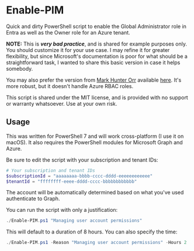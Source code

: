 # Enable-PIM

Quick and dirty PowerShell script to enable the Global Administrator role in Entra as well as the Owner role for an Azure tenant.

**NOTE:** This is _**very bad practice**_, and is shared for example purposes only. You should customize it for your use case. I may refine it for greater flexibility, but since Microsoft's documentation is poor for what should be a straightforward task, I wanted to share this basic version in case it helps somebody.

You may also prefer the version from [Mark Hunter Orr](https://medium.com/@markhunterorr/activate-your-microsoft-entra-pim-roles-with-powershell-62a0d611659c) available [here](https://github.com/markorr321/PIM-PAM). It's more robust, but it doesn't handle Azure RBAC roles.

This script is shared under the MIT license, and is provided with no support or warranty whatsoever. Use at your own risk.

## Usage

This was written for PowerShell 7 and will work cross-platform (I use it on macOS). It also requires the PowerShell modules for Microsoft Graph and Azure.

Be sure to edit the script with your subscription and tenant IDs:

```powershell
# Your subscription and tenant IDs
$subscriptionId = "aaaaaaaa-bbbb-cccc-dddd-eeeeeeeeeeee"
$tenantId = "ffffffff-eeee-dddd-cccc-bbbbbbbbbbbb"
```

The account will be automatically determined based on what you've used authenticate to Graph.

You can run the script with only a justification:

```powershell
./Enable-PIM.ps1 "Managing user account permissions"
```

This will default to a duration of 8 hours. You can also specify the time:

```powershell
./Enable-PIM.ps1 -Reason "Managing user account permissions" -Hours 2
```
